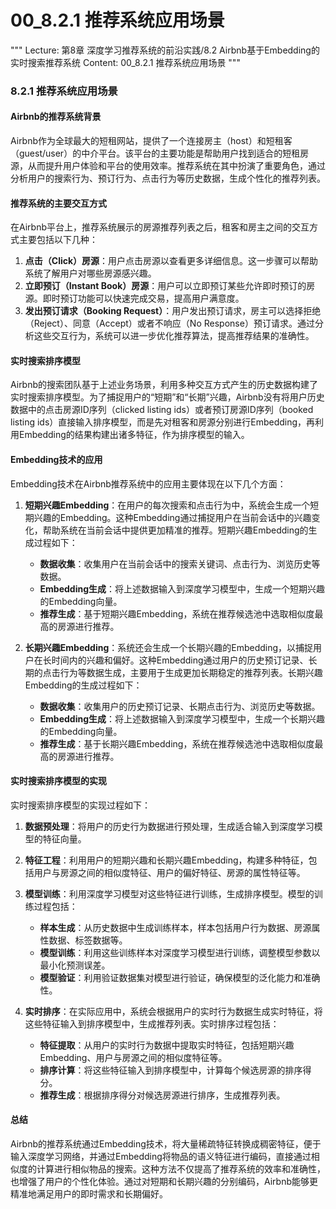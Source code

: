 # 00_8.2.1 推荐系统应用场景

"""
Lecture: 第8章 深度学习推荐系统的前沿实践/8.2 Airbnb基于Embedding的实时搜索推荐系统
Content: 00_8.2.1 推荐系统应用场景
"""

### 8.2.1 推荐系统应用场景

#### Airbnb的推荐系统背景
Airbnb作为全球最大的短租网站，提供了一个连接房主（host）和短租客（guest/user）的中介平台。该平台的主要功能是帮助用户找到适合的短租房源，从而提升用户体验和平台的使用效率。推荐系统在其中扮演了重要角色，通过分析用户的搜索行为、预订行为、点击行为等历史数据，生成个性化的推荐列表。

#### 推荐系统的主要交互方式
在Airbnb平台上，推荐系统展示的房源推荐列表之后，租客和房主之间的交互方式主要包括以下几种：
1. **点击（Click）房源**：用户点击房源以查看更多详细信息。这一步骤可以帮助系统了解用户对哪些房源感兴趣。
2. **立即预订（Instant Book）房源**：用户可以立即预订某些允许即时预订的房源。即时预订功能可以快速完成交易，提高用户满意度。
3. **发出预订请求（Booking Request）**：用户发出预订请求，房主可以选择拒绝（Reject）、同意（Accept）或者不响应（No Response）预订请求。通过分析这些交互行为，系统可以进一步优化推荐算法，提高推荐结果的准确性。

#### 实时搜索排序模型
Airbnb的搜索团队基于上述业务场景，利用多种交互方式产生的历史数据构建了实时搜索排序模型。为了捕捉用户的“短期”和“长期”兴趣，Airbnb没有将用户历史数据中的点击房源ID序列（clicked listing ids）或者预订房源ID序列（booked listing ids）直接输入排序模型，而是先对租客和房源分别进行Embedding，再利用Embedding的结果构建出诸多特征，作为排序模型的输入。

#### Embedding技术的应用
Embedding技术在Airbnb推荐系统中的应用主要体现在以下几个方面：
1. **短期兴趣Embedding**：在用户的每次搜索和点击行为中，系统会生成一个短期兴趣的Embedding。这种Embedding通过捕捉用户在当前会话中的兴趣变化，帮助系统在当前会话中提供更加精准的推荐。短期兴趣Embedding的生成过程如下：
   - **数据收集**：收集用户在当前会话中的搜索关键词、点击行为、浏览历史等数据。
   - **Embedding生成**：将上述数据输入到深度学习模型中，生成一个短期兴趣的Embedding向量。
   - **推荐生成**：基于短期兴趣Embedding，系统在推荐候选池中选取相似度最高的房源进行推荐。

2. **长期兴趣Embedding**：系统还会生成一个长期兴趣的Embedding，以捕捉用户在长时间内的兴趣和偏好。这种Embedding通过用户的历史预订记录、长期的点击行为等数据生成，主要用于生成更加长期稳定的推荐列表。长期兴趣Embedding的生成过程如下：
   - **数据收集**：收集用户的历史预订记录、长期点击行为、浏览历史等数据。
   - **Embedding生成**：将上述数据输入到深度学习模型中，生成一个长期兴趣的Embedding向量。
   - **推荐生成**：基于长期兴趣Embedding，系统在推荐候选池中选取相似度最高的房源进行推荐。

#### 实时搜索排序模型的实现
实时搜索排序模型的实现过程如下：
1. **数据预处理**：将用户的历史行为数据进行预处理，生成适合输入到深度学习模型的特征向量。
2. **特征工程**：利用用户的短期兴趣和长期兴趣Embedding，构建多种特征，包括用户与房源之间的相似度特征、用户的偏好特征、房源的属性特征等。
3. **模型训练**：利用深度学习模型对这些特征进行训练，生成排序模型。模型的训练过程包括：
   - **样本生成**：从历史数据中生成训练样本，样本包括用户行为数据、房源属性数据、标签数据等。
   - **模型训练**：利用这些训练样本对深度学习模型进行训练，调整模型参数以最小化预测误差。
   - **模型验证**：利用验证数据集对模型进行验证，确保模型的泛化能力和准确性。

4. **实时排序**：在实际应用中，系统会根据用户的实时行为数据生成实时特征，将这些特征输入到排序模型中，生成推荐列表。实时排序过程包括：
   - **特征提取**：从用户的实时行为数据中提取实时特征，包括短期兴趣Embedding、用户与房源之间的相似度特征等。
   - **排序计算**：将这些特征输入到排序模型中，计算每个候选房源的排序得分。
   - **推荐生成**：根据排序得分对候选房源进行排序，生成推荐列表。

#### 总结
Airbnb的推荐系统通过Embedding技术，将大量稀疏特征转换成稠密特征，便于输入深度学习网络，并通过Embedding将物品的语义特征进行编码，直接通过相似度的计算进行相似物品的搜索。这种方法不仅提高了推荐系统的效率和准确性，也增强了用户的个性化体验。通过对短期和长期兴趣的分别编码，Airbnb能够更精准地满足用户的即时需求和长期偏好。
